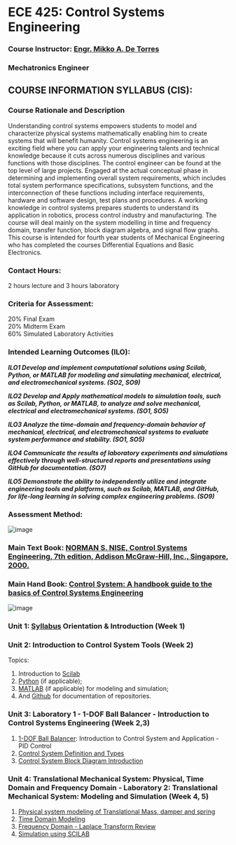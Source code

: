 # ECE 425: Control Systems Engineering

### Course Instructor: [Engr. Mikko A. De Torres](https://mikkodt.github.io/MikkoDT_Portfolio/)
###                    Mechatronics Engineer

## COURSE INFORMATION SYLLABUS (CIS): []()

### Course Rationale and Description
Understanding control systems empowers students to model and characterize physical systems mathematically enabling him to create systems that will benefit humanity. Control systems engineering is an exciting field where you can apply your engineering talents and technical knowledge because it cuts across numerous disciplines and various functions with those disciplines. The control engineer can be found at the top level of large projects. Engaged at the actual conceptual phase in determining and implementing overall system requirements, which includes total system performance specifications, subsystem functions, and the interconnection of these functions including interface requirements, hardware and software design, test plans and procedures. A working knowledge in control systems prepares students to understand its application in robotics, process control industry and manufacturing. The course will deal mainly on the system modelling in time and frequency domain, transfer function, block diagram algebra, and signal flow graphs. This course is intended for fourth year students of Mechanical Engineering who has completed the courses Differential Equations and Basic Electronics. 

### Contact Hours: 
2 hours lecture and 3 hours laboratory
### Criteria for Assessment:
20% Final Exam																
20% Midterm Exam																
60% Simulated Laboratory Activities

### Intended Learning Outcomes (ILO):
***ILO1	Develop and implement computational solutions using Scilab, Python, or MATLAB for modeling and simulating mechanical, electrical, and electromechanical systems. (SO2, SO9)***		

***ILO2	Develop and Apply mathematical models to simulation tools, such as Scilab, Python, or MATLAB, to analyze and solve mechanical, electrical and electromechanical systems. (SO1, SO5)***		

***ILO3	Analyze the time-domain and frequency-domain behavior of mechanical, electrical, and electromechanical systems to evaluate system performance and stability. (SO1, SO5)***			

***ILO4	Communicate the results of laboratory experiments and simulations effectively through well-structured reports and presentations using GitHub for documentation. (SO7)***		

***ILO5	Demonstrate the ability to independently utilize and integrate engineering tools and platforms, such as Scilab, MATLAB, and GitHub, for life-long learning in solving complex engineering problems. (SO9)***															

### Assessment Method:
![image](https://github.com/user-attachments/assets/5d1d6eeb-94da-4b35-ab2d-d66300f44231)

### Main Text Book: [NORMAN S. NISE, Control Systems Engineering, 7th edition, Addison McGraw-Hill, Inc., Singapore, 2000.]()
### Main Hand Book: [Control System: A handbook guide to the basics of Control Systems Engineering]()
																																
![image](https://github.com/user-attachments/assets/b226283b-d43f-43fb-be09-941978efcf1d)

### Unit 1: [Syllabus]() Orientation & Introduction (Week 1)


### Unit 2: Introduction to Control System Tools (Week 2)
Topics:
1. Introduction to [Scilab]()
2. [Python]() (if applicable);
3. [MATLAB]() (if applicable) for modeling and simulation; 
4. And [Github]() for documentation of repositories.

### Unit 3: Laboratory 1 - 1-DOF Ball Balancer -  Introduction to Control Systems Engineering (Week 2,3)
1. [1-DOF Ball Balancer](): Introduction to Control System and Application - PID Control
2. [Control System Definition and Types]()
3. [Control System Block Diagram Introduction]()

### Unit 4: Translational Mechanical System: Physical, Time Domain and Frequency Domain - Laboratory 2: Translational Mechanical System: Modeling and Simulation (Week 4, 5)
1. [Physical system modeling of Translational Mass, damper and spring]()
2. [Time Domain Modeling]()
3. [Frequency Domain - Laplace Transform Review]()
4. [Simulation using SCILAB]()
